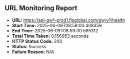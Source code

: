## URL Monitoring Report

- **URL:** https://api-gw1-prod1.fisglobal.com/gw/v1/health
- **Start Time:** 2025-06-09T08:59:00.408359
- **End Time:** 2025-06-09T08:59:00.565312
- **Total Time Taken:** 0.156953 seconds
- **HTTP Status Code:** 200
- **Status:** Success
- **Failure Reason:** N/A
